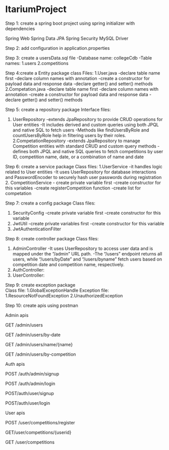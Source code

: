 # ItariumProject

Step 1: create a spring boot project using spring initializer with dependencies

Spring Web
Spring Data JPA
Spring Security
MySQL Driver

Step 2: add configuration in application.properties

Step 3: create a usersData.sql file 
            -Database name: collegeCdb
            -Table names: 1.users
                          2.competitions
                          
Step 4:create a Entity package 
class Files:
 1.User.java
                    -declare table name first
                   -declare column names with annotation
                    -create a constructor for payload data and response data 
                    -declare getter() and setter() methods
 2.Competation.java
                   -declare table name first
                   -declare column names with annotation
                    -create a constructor for payload data and response data 
                    -declare getter() and setter() methods

Step 5: create a repository package
Interface files: 
1.	UserRepository
-extends JpaRepository to provide CRUD operations for User entities
-It includes derived and custom queries using both JPQL and native SQL to fetch users
-Methods like findUsersByRole and countUsersByRole help in filtering users by their roles.
2.CompetationRepository
-extends JpaRepository to manage Competition entities with standard CRUD and custom query methods
-defines both JPQL and native SQL queries to fetch competitions by user ID, competition name, date, or a combination of name and date

Step 6: create a service package
Class files: 
1.UserService
-it handles logic related to User entities
-It uses UserRepository for database interactions and PasswordEncoder to securely hash user passwords during registration
 2. CompetitionService
                              - create private variable first
                              -create constructor for this variables
                               -create registerCompetition function 
                               -create list for competation

Step 7: create a config package 
Class files:
 1. SecurityConfig
                    -create private variable first
                    -create constructor for this variable 
 2. JwtUtil
                    -create private variables first
                     -create constructor for this variable
 3. JwtAuthenticationFilter

Step 8: create controller package
Class files: 
1. AdminController
-It uses UserRepository to access user data and is mapped under the “/admin” URL path.
 -The “/users” endpoint returns all users, while “/users/byDate” and “/users/byname” fetch users based on competition date and competition name, respectively.
 2. AuthController:                
3. UserController:
   
Step 9: create exception package	
Class file:
1.GlobalExceptionHandle
Exception file:
1.ResourceNotFoundException
2.UnauthorizedException

Step 10: create apis using postman

Admin apis

  GET /admin/users
  
  GET /admin/users/by-date
  
  GET /admin/users/name/{name}
  
  GET /admin/users/by-competition

Auth apis

  POST /auth/admin/signup
  
  POST /auth/admin/login
  
  POST/auth/user/signup
  
  POST/auth/user/login
  
User apis

  POST /user/competitions/register
  
  GET/user/competitions/{userid}
  
  GET /user/competitions
